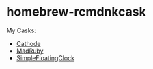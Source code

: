 homebrew-rcmdnkcask
===================

My Casks:


* [Cathode](http://www.secretgeometry.com/apps/cathode/)
* [MadRuby](http://www.wingsforpigs.com/MadRuby/MadRuby.html)
* [SimpleFloatingClock](http://www.splook.com/Software/Simple_Floating_Clock.html)
